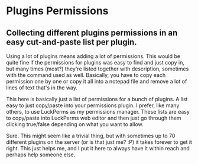 # Plugins Permissions
## Collecting different plugins permissions in an easy cut-and-paste list per plugin.

Using a lot of plugins means adding a lot of permissions. This would be quite fine if the permissions for plugins was easy to find and just copy in, but many times (most?) they're listed together with description, sometimes with the command used as well. Basically, you have to copy each permission one by one or copy it all into a notepad file and remove a lot of lines of text that's in the way.

This here is basically just a list of permissions for a bunch of plugins. A list easy to just copy/paste into your permissions plugin. I prefer, like many others, to use LuckPerms as my permissions manager. These lists are easy to copy/paste into LuckPerms web editor and then just go through them clicking true/false depending on what you want to allow. 

Sure. This might seem like a trivial thing, but with sometimes up to 70 different plugins on the server (or is that just me? :P) it takes forever to get it right. This just helps me, and I put it here to always have it within reach and perhaps help someone else.
